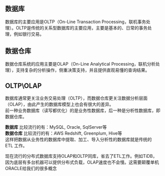 ## **数据库**
数据库的主要应用是OLTP（On-Line Transaction Processing，联机事务处理）。OLTP是传统的关系型数据库的主要应用，主要是基本的、日常的事务处理，例如银行交易。  

## 数据仓库
数据仓库系统的应用主要是OLAP（On-Line Analytical Processing，联机分析处理），支持复杂的分析操作，侧重决策支持，并且提供直观易懂的查询结果。

## OLTP\OLAP
数据库通常更关注业务交易处理（OLTP），而数据仓库更关注数据分析层面（OLAP），由此产生的数据库模型上也会有很大的差异。  
前一种业务数据库（读写都优化）的是业务性数据库，后一种是分析性数据库，即数据仓库。

**数据库** 比较流行的有：MySQL, Oracle, SqlServer等  
**数据仓库** 比较流行的有：AWS Redshift, Greenplum, Hive等  
这样把数据从业务性的数据库中提取、加工、导入分析性的数据库就是传统的 ETL 工作。


现在流行的分布式数据库支持OLAP和OLTP同库，省去了ETL工作。例如TiDB，因为底层有多台机器可以提供分布式负载，OLAP速度也不会慢。这需要颠覆单机ORACLE给我们的很多概念
